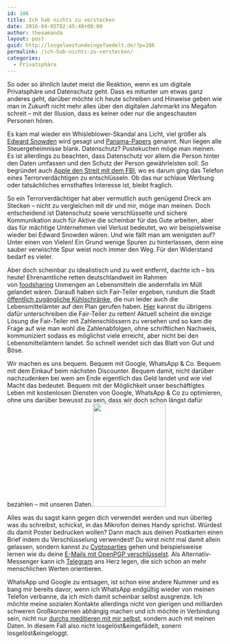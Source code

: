 ```yaml
---
id: 106
title: Ich hab nichts zu verstecken
date: 2016-04-05T02:45:48+00:00
author: theaamanda
layout: post
guid: http://losgeloestundeingefaedelt.de/?p=106
permalink: /ich-hab-nichts-zu-verstecken/
categories:
  - Privatsphäre
---
```

So oder so ähnlich lautet meist die Reaktion, wenn es um digitale Privatsphäre und Datenschutz geht. Dass es mitunter um etwas ganz anderes geht, darüber möchte ich heute schreiben und Hinweise geben wie man in Zukunft nicht mehr alles über den digitalen Jahrmarkt ins Megafon schreit &#8211; mit der Illusion, dass es keiner oder nur die angeschauten Personen hören.

Es kam mal wieder ein Whisleblower-Skandal ans Licht, viel größer als [Edward Snowden](https://de.wikipedia.org/wiki/Edward_Snowden) wird gesagt und [Panama-Papers](http://panamapapers.sueddeutsche.de) genannt. Nun liegen alle Steuergeheimnisse blank. Datenschutz? Pustekuchen möge man meinen. Es ist allerdings zu beachten, dass Datenschutz vor allem die Person hinter den Daten umfassen und den Schutz der Person gewährleisten soll. So begründet auch [Apple den Streit mit dem FBI](http://www.faz.net/aktuell/feuilleton/medien/apples-streit-gegen-das-fbi-ist-richtungsweisend-14099759.html), wo es darum ging das Telefon eines Terrorverdächtigen zu entschlüsseln. Ob das nur schlaue Werbung oder tatsächliches ernsthaftes Interesse ist, bleibt fraglich.

So ein Terrorverdächtiger hat aber vermutlich auch genügend Dreck am Stecken &#8211; nicht zu vergleichen mit dir und mir, möge man meinen. Doch entscheidend ist Datenschutz sowie verschlüsselte und sichere Kommunikation auch für Aktive die scheinbar für das Gute arbeiten, aber das für mächtige Unternehmen viel Verlust bedeutet, wo wir beispielsweise wieder bei Edward Snowden wären. Und wie fällt man am wenigsten auf? Unter einen von Vielen! Ein Grund wenige Spuren zu hinterlassen, denn eine sauber verwischte Spur weist noch immer den Weg. Für den Widerstand bedarf es vieler.

Aber doch scheinbar zu idealistisch und zu weit entfernt, dachte ich &#8211; bis heute! Ehrenamtliche retten deutschlandweit im Rahmen von [foodsharing](https://foodsharing.de) Unmengen an Lebensmitteln die andernfalls im Müll gelandet wären. Darauß haben sich Fair-Teiler ergeben, rundum die Stadt [öffentlich zugängliche Kühlschränke](http://www.tagesspiegel.de/berlin/bezirke/kreuzberg/fairteiler-in-berlin-24-stunden-kuehlschraenke-fuer-jedermann/10888332.html), die nun leider auch die Lebensmittelämter auf den Plan gerufen haben. [Hier](https://weact.campact.de/petitions/rette-die-foodsharing-fair-teiler-gegen-staatlich-verordnete-lebensmittelverschwendung) kannst du übrigens dafür unterschreiben die Fair-Teiler zu retten! Aktuell scheint die einzige Lösung die Fair-Teiler mit Zahlenschlössern zu versehen und so kam die Frage auf wie man wohl die Zahlenabfolgen, ohne schriftlichen Nachweis, kommuniziert sodass es möglichst viele erreicht, aber nicht bei den Lebensmittelämtern landet. So schnell wendet sich das Blatt von Gut und Böse.

Wir machen es uns bequem. Bequem mit Google, WhatsApp & Co. Bequem mit dem Einkauf beim nächsten Discounter. Bequem damit, nicht darüber nachzudenken bei wem am Ende eigentlich das Geld landet und wie viel Macht das bedeutet. Bequem mit der Möglichkeit unser beschäftigtes Leben mit kostenlosen Diensten von Google, WhatsApp & Co zu optimieren, ohne uns darüber bewusst zu sein, dass wir doch schon längst dafür bezahlen &#8211; mit unseren Daten.<img class="size-full wp-image-115 alignright" src="http://theaamanda.github.io/wp-content/uploads/2016/04/476672464_a07f067361_m.jpg" alt="" width="169" height="240" />

Alles was du sagst kann gegen dich verwendet werden und nun überleg was du schreibst, schickst, in das Mikrofon deines Handy sprichst. Würdest du damit Poster bedrucken wollen? Dann mach aus deinen Postkarten einen Brief indem du Verschlüsselung verwendest! Du wirst nicht mal damit allein gelassen, sondern kannst zu [Cyptoparties](https://www.cryptoparty.in/index) gehen und beispielsweise lernen wie du deine [E-Mails mit OpenPGP verschlüsselst](https://www.cryptoparty.in/learn/how-tos#use_a_mailclient_with_gpg_support). Als Alternativ-Messenger kann ich [Telegram](https://telegram.org) ans Herz legen, die sich schon an mehr menschlichen Werten orientieren.

WhatsApp und Google zu entsagen, ist schon eine andere Nummer und es bang mir bereits davor, wenn ich WhatsApp endgültig wieder von meinen Telefon verbanne, da ich mich damit scheinbar selbst ausgrenze. Ich möchte meine sozialen Kontakte allerdings nicht von gierigen und milliarden schweren Großkonzernen abhängig machen und ich möchte in Verbindung sein, nicht nur [durchs meditieren mit mir selbst](http://losgeloestundeingefaedelt.de/meditation-erlernen/), sondern auch mit meinen Daten. In diesem Fall also nicht losgelöst&eingefädelt, sonern losgelöst&eingeloggt.